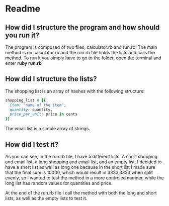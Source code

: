 # Readme

## How did I structure the program and how should you run it?

The program is composed of two files, calculator.rb and run.rb. The main method is on calculator.rb and the run.rb file holds the lists and calls the method. To run it you simply have to go to the folder, open the terminal and enter **ruby run.rb**

## How did I structure the lists?

The shopping list is an array of hashes with the following structure:

``` ruby
shopping_list = [{
  item: "name of the item",
  quantity: quantity,
  price_per_unit: price in cents
}]

```
The email list is a simple array of strings.

## How did I test it?

As you can see, in the run.rb file, I have 5 different lists. A short shopping and email list, a long shopping and email list, and an empty list. I decided to have a short list as well as long one because in the short list I made sure that the final sum is 10000, which would result in 3333,3333 when split evenly, so I wanted to test the method in a more controled manner, while the long list has random  values for quantities and price.

At the end of the run.rb file I call the method with both the long and short lists, as well as the empty lists to test it. 
